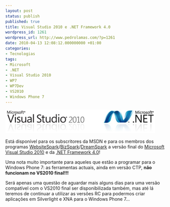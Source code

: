 ```yaml
---
layout: post
status: publish
published: true
title: Visual Studio 2010 e .NET Framework 4.0
wordpress_id: 1261
wordpress_url: http://www.pedrolamas.com/?p=1261
date: 2010-04-13 12:08:12.000000000 +01:00
categories:
- Tecnologias
tags:
- Microsoft
- .NET
- Visual Studio 2010
- WP7
- WP7Dev
- VS2010
- Windows Phone 7
---
```

![](wp-content/uploads/2008/10/visual-studio-2010.jpg "Visual Studio 2010 and .NET Framework 4.0")

Está disponível para os subscritores da MSDN e para os membros dos programas [WebsiteSpark](http://www.microsoft.com/web/websitespark/)/[BizSpark](http://www.microsoftstartupzone.com/pages/home.aspx)/[DreamSpark](https://www.dreamspark.com/default.aspx) a versão final do [Microsoft Visual Studio 2010](http://www.microsoft.com/visualstudio/en-us/) e da [.NET Framework 4.0](http://www.microsoft.com/NET/)!

Uma nota muito importante para aqueles que estão a programar para o Windows Phone 7: as ferramentas actuais, ainda em versão CTP, **não funcionam no VS2010 final!!!**

Será apenas uma questão de aguardar mais alguns dias para uma versão compatível com o VS2010 final ser disponibilizada também, mas até lá teremos de continuar a utilizar as versões RC para podermos criar aplicações em Silverlight e XNA para o Windows Phone 7...

